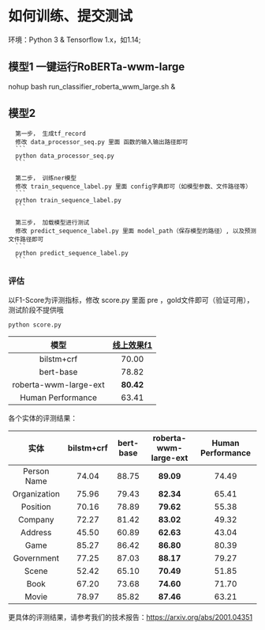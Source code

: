 

  # 如何训练、提交测试
  
  环境：Python 3 & Tensorflow 1.x，如1.14; 
  
  ## 模型1 一键运行RoBERTa-wwm-large
  
  nohup bash run_classifier_roberta_wwm_large.sh &

  
  ## 模型2
      
      第一步， 生成tf_record
      修改 data_processor_seq.py 里面 函数的输入输出路径即可
      ```
      python data_processor_seq.py
      ```
      
      第二步， 训练ner模型
      修改 train_sequence_label.py 里面 config字典即可（如模型参数、文件路径等）
      ```
      python train_sequence_label.py
      ```
      
      第三步， 加载模型进行测试
      修改 predict_sequence_label.py 里面 model_path（保存模型的路径）, 以及预测文件路径即可
      ```
      python predict_sequence_label.py
      ```
  
  ### 评估
  以F1-Score为评测指标，修改 score.py 里面 pre ，gold文件即可（验证可用），测试阶段不提供哦
  ```
  python score.py
  ```
  
| 模型     | <a href='https://www.cluebenchmarks.com/ner.html'>线上效果f1</a> |
|:-------------:|:-----:|
| bilstm+crf  |  70.00  |
| bert-base   |  78.82  |
| roberta-wwm-large-ext | **80.42** |
|Human Performance|63.41|

各个实体的评测结果：


| 实体     | bilstm+crf | bert-base | roberta-wwm-large-ext | Human Performance |
|:-------------:|:-----:|:-----:|:-----:|:-----:|
| Person Name   | 74.04 | 88.75 | **89.09** | 74.49 |
| Organization  | 75.96 | 79.43 | **82.34** | 65.41 |
| Position      | 70.16 | 78.89 | **79.62** | 55.38 |
| Company       | 72.27 | 81.42 | **83.02** | 49.32 |
| Address       | 45.50 | 60.89 | **62.63** | 43.04 |
| Game          | 85.27 | 86.42 | **86.80** | 80.39 |
| Government    | 77.25 | 87.03 | **88.17** | 79.27 |
| Scene         | 52.42 | 65.10 | **70.49** | 51.85 |
| Book          | 67.20 | 73.68 | **74.60** | 71.70 |
| Movie         | 78.97 | 85.82 | **87.46** | 63.21 |

更具体的评测结果，请参考我们的技术报告：https://arxiv.org/abs/2001.04351
